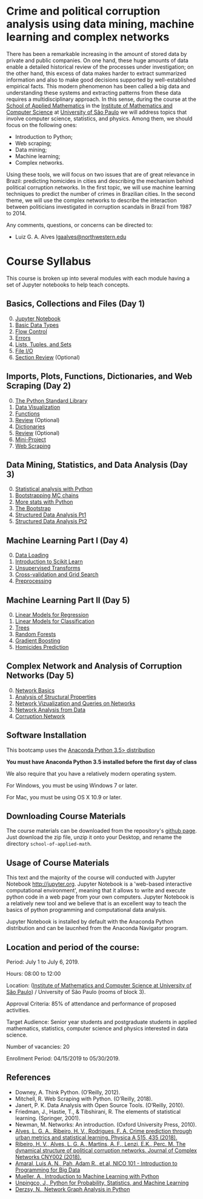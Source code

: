 # Crime and political corruption analysis using data mining, machine learning and complex networks

There has been a remarkable increasing in the amount of stored data by private and public companies. On one hand, these huge amounts of data enable a detailed historical review of the processes under investigation; on the other hand, this excess of data makes harder to extract summarized information and also to make good decisions supported by well-established empirical facts. This modern phenomenon has been called a big data and understanding these systems and extracting patterns from these data requires a multidisciplinary approach. In this sense, during the course at the [School of Applied Mathematics](http://www.cemeai.icmc.usp.br/component/k2/item/828-analise-de-crimes-e-corrupcao-politica-usando-mineracao-de-dados-aprendizado-de-maquina-e-redes-complexas) in the [Institute of Mathematics and Computer Science](https://www.icmc.usp.br/) at [University of São Paulo](https://www5.usp.br/) we will address topics that involve computer science, statistics, and physics. Among them, we should focus on the following ones:

* Introduction to Python;
* Web scraping; 
* Data mining;
* Machine learning;
* Complex networks.

Using these tools, we will focus on two issues that are of great relevance in Brazil: predicting homicides in cities and describing the mechanism behind political corruption networks. In the first topic, we will use machine learning techniques to predict the number of crimes in Brazilian cities. In the second theme, we will use the complex networks to describe the interaction between politicians investigated in corruption scandals in Brazil from 1987 to 2014.

Any comments, questions, or concerns can be directed to:

* Luiz G. A. Alves <lgaalves@northwestern.edu>


# Course Syllabus

This course is broken up into several modules with each module having a set of Jupyter notebooks to help teach concepts.

## Basics, Collections and Files (Day 1)
0. [Jupyter Notebook](day-1-introduction-to-python-part-I/00%20-%20Jupyter%20Notebook%20Introduction.ipynb)
1. [Basic Data Types](day-1-introduction-to-python-part-I/01%20-%20Data%20Types.ipynb)
2. [Flow Control](day-1-introduction-to-python-part-I/02%20-%20Flow-Control.ipynb)
2. [Errors](day-1-introduction-to-python-part-I/03%20-%20Handling%20Errors.ipynb)
3. [Lists, Tuples, and Sets](day-1-introduction-to-python-part-I/04%20-%20Lists%2C%20Tuples%20and%20Sets.ipynb)
4. [File I/O](day-1-introduction-to-python-part-I/05%20-%20File%20IO.ipynb)
5. [Section Review](day-1-introduction-to-python-part-I/06%20-%20Review.ipynb) (Optional)

## Imports, Plots, Functions, Dictionaries, and Web Scraping  (Day 2)
0. [The Python Standard Library](day-2-introduction-to-python-part-II-and-web-scraping/00%20-%20Standard%20Library.ipynb)
1. [Data Visualization](day-2-introduction-to-python-part-II-and-web-scraping/01%20-%20Data%20Visualization.ipynb)
2. [Functions](day-2-introduction-to-python-part-II-and-web-scraping/02%20-%20Functions.ipynb)
3. [Review](day-2-introduction-to-python-part-II-and-web-scraping/03%20-%20Review.ipynb) (Optional)
4. [Dictionaries](day-2-introduction-to-python-part-II-and-web-scraping/04%20-%20Dictionaries.ipynb)
5. [Review](/day-2-introduction-to-python-part-II-and-web-scraping/05%20-%20Review.ipynb) (Optional)
6. [Mini-Project](day-2-introduction-to-python-part-II-and-web-scraping/06%20-%20Mini-Project.ipynb)
7. [Web Scraping](/day-2-introduction-to-python-part-II-and-web-scraping/07%20-%20Web%20scraping.ipynb)

## Data Mining, Statistics, and Data Analysis (Day 3)
0. [Statistical analysis with Python](day-3-data-mining/00%20-%20Statistical%20analysis%20with%20Python.ipynb)
1. [Bootstrapping MC chains](day-3-data-mining/01%20-%20Bootstrapping%20MC%20chains.ipynb)
2. [More stats with Python](day-3-data-mining/02%20-%20More%20stats%20with%20Python.ipynb)
3. [The Bootstrap](day-3-data-mining/03%20-%20The%20Bootstrap.ipynb)
4. [Structured Data Analysis Pt1](day-3-data-mining/04%20-%20Structured%20Data%20Analysis%20Pt1.ipynb) 
5. [Structured Data Analysis Pt2](day-3-data-mining/05%20-%20Structured%20Data%20Analysis%20Pt2.ipynb)

## Machine Learning Part I (Day 4)
0. [Data Loading](day-4-machine-learning-part-I/00%20-%20Data%20Loading.ipynb)
1. [Introduction to Scikit Learn](day-4-machine-learning-part-I/01%20-%20Introduction%20to%20Scikit-learn.ipynb)
2. [Unsupervised Transforms](day-4-machine-learning-part-I/02%20-%20Unsupervised%20Transformers.ipynb)
3. [Cross-validation and Grid Search](day-4-machine-learning-part-I/03%20-%20Cross-validation%20and%20Grid%20Search.ipynb)
4. [Preprocessing](day-4-machine-learning-part-I/04%20-%20Preprocessing.ipynb) 

## Machine Learning Part II (Day 5)
0. [Linear Models for Regression](day-5-machine-learning-part-II/00%20-%20Linear%20Models%20for%20Regression.ipynb)
1. [Linear Models for Classification](day-5-machine-learning-part-II/01%20-%20Linear%20Models%20for%20Classification.ipynb)
2. [Trees](day-5-machine-learning-part-II/02%20-%20Trees.ipynb)
3. [Random Forests](day-5-machine-learning-part-II/03%20-%20Random%20Forests.ipynb)
4. [Gradient Boosting](day-5-machine-learning-part-II/04%20-%20Gradient%20Boosting.ipynb) 
5. [Homicides Prediction](day-5-machine-learning-part-II/05%20-%20Homicides%20prediction.ipynb)

## Complex Network and Analysis of Corruption Networks (Day 5)
0. [Network Basics](day-6-complex-network-analysis-of-corruption/00%20-%20Network%20Basics.ipynb)
1. [Analysis of Structural Properties](day-6-complex-network-analysis-of-corruption/01%20-%20Analysis%20of%20Structural%20Properties.ipynb)
2. [Network Vizualization and Queries on Networks](day-6-complex-network-analysis-of-corruption/02%20-%20Network%20Visualization%20and%20Queries%20on%20Networks.ipynb)
3. [Network Analysis from Data](day-6-complex-network-analysis-of-corruption/03%20-%20Network%20Analysis%20from%20Data%20.ipynb)
4. [Corruption Network](day-6-complex-network-analysis-of-corruption/03%20-%20Network%20Analysis%20from%20Data%20.ipynb) 


## Software Installation

This bootcamp uses the [Anaconda Python 3.5> distribution](https://www.continuum.io/downloads)


**You must have Anaconda Python 3.5 installed before the first day of class**

We also require that you have a relatively modern operating system. 

For Windows, you must be using Windows 7 or later.

For Mac, you must be using OS X 10.9 or later.

## Downloading Course Materials

The course materials can be downloaded from the repository's [github page](https://github.com/lgaalves/school_crime_and_corruption_analysis). 
Just download the zip file, unzip it onto your Desktop, and rename the directory `school-of-applied-math`.

## Usage of Course Materials

This text and the majority of the course will conducted with Jupyter Notebook <http://jupyter.org>. Jupyter Notebook is a 'web-based interactive computational environment', meaning that it allows to write and execute python code in a web page from your own computers. Jupyter Notebook is a relatively new tool and we believe that is an excellent way to teach the basics of python programming and computational data analysis.

Jupyter Notebook is installed by default with the Anaconda Python distribution and can be laucnhed from the Anaconda Navigator program. 

## Location and period of the course:

Period: July 1 to July 6, 2019.

Hours: 08:00 to 12:00

Location: ([Institute of Mathematics and Computer Science at University of São Paulo](https://www.icmc.usp.br/)) / University of São Paulo (rooms of block 3).

Approval Criteria: 85% of attendance and performance of proposed activities.

Target Audience: Senior year students and postgraduate students in applied mathematics, statistics, computer science and physics interested in data science.

Number of vacancies: 20

Enrollment Period: 04/15/2019 to 05/30/2019.

## References

* Downey, A. Think Python. (O’Reilly, 2012).
* Mitchell, R. Web Scraping with Python. (O’Reilly, 2018).
* Janert, P. K. Data Analysis with Open Source Tools. (O’Reilly, 2010).
* Friedman, J., Hastie, T., & Tibshirani, R. The elements of statistical learning. (Springer, 2001).
* Newman, M. Networks: An introduction. (Oxford University Press, 2010).
* [Alves, L. G. A., Ribeiro, H. V., Rodrigues, F. A. Crime  prediction through urban metrics and statistical learning. Physica A 515, 435 (2018).](https://doi.org/10.1016/j.physa.2018.03.084)
* [Ribeiro, H. V., Alves, L. G. A., Martins, A. F., Lenzi, E.K., Perc. M. The dynamical structure of political corruption networks. Journal of Complex Networks CNY002 (2018).](https://doi.org/10.1093/comnet/cny002)
* [Amaral, Luis A. N., Pah, Adam R., et al, NICO 101 - Introduction to Programming for Big Data](https://github.com/amarallab/Introduction-to-Python-Programming-and-Data-Science)
* [Mueller, A., Introduction to Machine Learning with Python](https://github.com/amueller/ml-training-intro)
* [Unpingco, J,, Python for Probability, Statistics, and Machine Learning](https://github.com/unpingco/Python-for-Probability-Statistics-and-Machine-Learning)
* [Derzsy, N., Network Graph Analysis in Python](https://github.com/nderzsy/Network-Analysis-in-Python---Tutorial-JupyterCon18-ODSCEast18)


